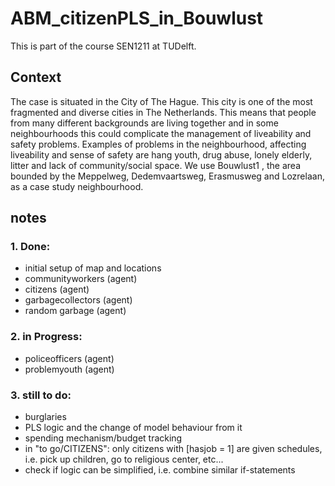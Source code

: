 # ABM_citizenPLS_in_Bouwlust

This is part of the course SEN1211 at TUDelft.

## Context

The case is situated in the City of The Hague. This city is one of the most fragmented and diverse cities
in The Netherlands. This means that people from many different backgrounds are living together and in
some neighbourhoods this could complicate the management of liveability and safety problems.
Examples of problems in the neighbourhood, affecting liveability and sense of safety are hang youth,
drug abuse, lonely elderly, litter and lack of community/social space. We use Bouwlust1 , the area
bounded by the Meppelweg, Dedemvaartsweg, Erasmusweg and Lozrelaan, as a case study
neighbourhood.

## notes

### 1. Done:
- initial setup of map and locations
- communityworkers (agent)
- citizens (agent)
- garbagecollectors (agent)
- random garbage (agent)

### 2. in Progress:
- policeofficers (agent)
- problemyouth (agent)

### 3. still to do:
- burglaries
- PLS logic and the change of model behaviour from it
- spending mechanism/budget tracking
- in "to go/CITIZENS": only citizens with [hasjob = 1] are given schedules, i.e. pick up children, go to religious center, etc...
- check if logic can be simplified, i.e. combine similar if-statements
